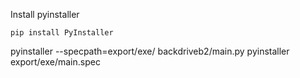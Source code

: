 
Install pyinstaller
```
pip install PyInstaller
```

pyinstaller --specpath=export/exe/ backdriveb2/main.py
pyinstaller export/exe/main.spec